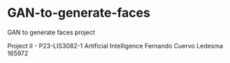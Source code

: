 # GAN-to-generate-faces
GAN to generate faces project


Project II -  P23-LIS3082-1 Artificial Intelligence
Fernando Cuervo Ledesma 165972
